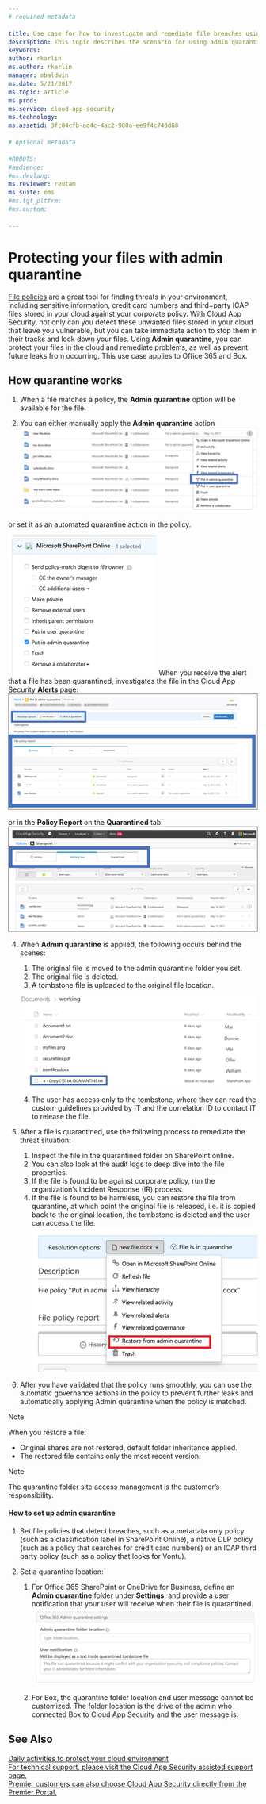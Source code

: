 ```yaml
---
# required metadata

title: Use case for how to investigate and remediate file breaches using admin quarantine | Microsoft Docs
description: This topic describes the scenario for using admin quarantine to control data breaches.
keywords:
author: rkarlin
ms.author: rkarlin
manager: mbaldwin
ms.date: 5/21/2017
ms.topic: article
ms.prod:
ms.service: cloud-app-security
ms.technology:
ms.assetid: 3fc04cfb-ad4c-4ac2-980a-ee9f4c740d88

# optional metadata

#ROBOTS:
#audience:
#ms.devlang:
ms.reviewer: reutam
ms.suite: ems
#ms.tgt_pltfrm:
#ms.custom:

---
```


# Protecting your files with admin quarantine  

[File policies](data-protection-policies.md) are a great tool for finding threats in your environment, including sensitive information, credit card numbers and third=party ICAP files stored in your cloud against your corporate policy. With Cloud App Security, not only can you detect these unwanted files stored in your cloud that leave you vulnerable, but you can take immediate action to stop them in their tracks and lock down your files. Using **Admin quarantine**, you can protect your files in the cloud and remediate problems, as well as prevent future leaks from occurring. This use case applies to Office 365 and Box.
 
## How quarantine works 

1. When a file matches a policy, the **Admin quarantine** option will be available for the file.

3. You can either manually apply the **Admin quarantine** action 
    ![quarantine action](./media/quarantine-action.png)


or set it as an automated quarantine action in the policy. 

   ![quarantine automatically](./media/quarantine-automated.png)
When you receive the alert that a file has been quarantined, investigates the file in the Cloud App Security **Alerts** page:
   ![quarantine alerts](./media/quarantine-alerts.png)
 
or in the **Policy Report** on the **Quarantined** tab:
        ![quarantine report](./media/quarantine-report.png)
        
4. When **Admin quarantine** is applied, the following occurs behind the scenes:

    1. The original file is moved to the admin quarantine folder you set.
    2. The original file is deleted.
    3. A tombstone file is uploaded to the original file location.

      ![quarantine tombstone](./media/quarantine-tombstone.png)

    4. The user has access only to the tombstone, where they can read the custom guidelines provided by IT and the correlation ID to contact IT to release the file.
 
5. After a file is quarantined, use the following process to remediate the threat situation:
       
    1. Inspect the file in the quarantined folder on SharePoint online.
    3. You can also look at the audit logs to deep dive into the file properties.
    4. If the file is found to be against corporate policy, run the organization’s Incident Response (IR) process.
    5. If the file is found to be harmless, you can restore the file from quarantine, at which point the original file is released, i.e. it is copied back to the original location, the tombstone is deleted and the user can access the file.
       ![quarantine restore](./media/quarantine-restore.png)
6. After you have validated that the policy runs smoothly, you can use the automatic governance actions in the policy to prevent further leaks and automatically applying Admin quarantine when the policy is matched.

>[!NOTE]
>When you restore a file:
- Original shares are not restored, default folder inheritance applied.
- The restored file contains only the most recent version.


>[!NOTE]
>The quarantine folder site access management is the customer’s responsibility.

#### How to set up admin quarantine

1. Set file policies that detect breaches, such as a metadata only policy (such as a classification label in SharePoint Online), a native DLP policy (such as a policy that searches for credit card numbers) or an ICAP third party policy (such as a policy that looks for Vontu).

2. Set a quarantine location:
    1. For Office 365 SharePoint or OneDrive for Business, define an **Admin quarantine** folder under **Settings**, and provide a user notification that your user will receive when their file is quarantined. 
    ![quarantine settings](./media/quarantine-settings.png)

    2. For Box, the quarantine folder location and user message cannot be customized. The folder location is the drive of the admin who connected Box to Cloud App Security and the user message is: 



## See Also  
[Daily activities to protect your cloud environment](daily-activities-to-protect-your-cloud-environment.md)   
[For technical support, please visit the Cloud App Security assisted support page.](http://support.microsoft.com/oas/default.aspx?prid=16031)   
[Premier customers can also choose Cloud App Security directly from the Premier Portal.](https://premier.microsoft.com/)  
  
  